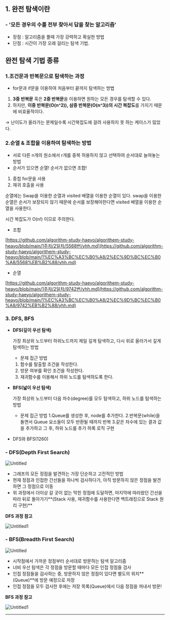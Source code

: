 ## 1. 완전 탐색이란

### - '**모든 경우의 수를 전부 찾아서 답을 찾는 알고리즘**'
- 장점 : 알고리즘을 풀때 가장 강력하고 확실한 방법
- 단점 : 시간이 가장 오래 걸리는 탐색 기법.

## 완전 탐색 기법 종류

### 1.조건문과 반복문으로 탐색하는 과정

- for문과 if문을 이용하여 처음부터 끝까지 탐색하는 방법
1. **3중 반복문** 혹은 **2중 반복문**을 이용하면 원하는 모든 경우를 탐색할 수 있다.
2. 하지만, **이중 반복문(O(n^2)), 삼중 반복문(O(n^3))의 시간 복잡도**를 가지기 때문에 비효율적이다.

→ 난이도가 올라가는 문제일수록 시간복잡도에 걸려 사용하지 못 하는 케이스가 많았다.

### **2.순열 & 조합을 이용하여 탐색하는 방법**

- 서로 다른 n개의 원소에서 r개를 중복 허용하지 않고 선택하여 순서대로 늘여놓는 방법
- 순서가 있으면 순열! 순서가 없으면 조합!
1. 중첩 for문을 사용
2. 재귀 호출을 사용

순열에는 Swap을 이용한 순열과 visited 배열을 이용한 순열이 있다. swap을 이용한 순열은 순서가 보장되지 않기 때문에 순서를 보장해야한다면 visited 배열을 이용한 순열을 사용한다.

시간 복잡도가 O(n!) 이므로 주의한다.

- 조합

[https://github.com/algorithm-study-haeyo/algorithem-study-heayo/blob/main/1주차/2일차/5568번/yhh.md](https://github.com/algorithm-study-haeyo/algorithem-study-heayo/blob/main/1%EC%A3%BC%EC%B0%A8/2%EC%9D%BC%EC%B0%A8/5568%EB%B2%88/yhh.md)

- 순열

[https://github.com/algorithm-study-haeyo/algorithem-study-heayo/blob/main/1주차/2일차/9742번/yhh.md](https://github.com/algorithm-study-haeyo/algorithem-study-heayo/blob/main/1%EC%A3%BC%EC%B0%A8/2%EC%9D%BC%EC%B0%A8/9742%EB%B2%88/yhh.md)

### **3. DFS, BFS**

- **DFS(깊이 우선 탐색)**

    가장 최상위 노드부터 하위노드까지 제일 깊게 탐색하고, 다시 위로 올라가서 깊게 탐색하는 방법

    - 문제 접근 방법
    1. 함수를 탈출할 조건을 작성한다.
    2. 방문 여부를 확인 조건을 작성한다.
    3. 재귀함수를 이용해서 하위 노드를 탐색하도록 한다.

- **BFS(넓이 우선 탐색)**

    가장 최상위 노드부터 다음 차수(degree)를 모두 탐색하고, 하위 노드를 탐색하는 방법

    - 문제 접근 방법
    1.Queue를 생성한 후, node를 추가한다.
    2.반복문(while)을 돌면서 Queue 요소들이 모두 반환될 때까지 반복
    3.같은 차수에 있는 결과 값을 추가하고  그 후, 하위 노드를 추가 하록 로직 구현
- DFS와 BFS(1260)

### - DFS(**Depth First Search)**

![Untitled](https://user-images.githubusercontent.com/58363663/116887600-733d3e80-ac65-11eb-9224-a592a0a244d5.png)


- 그래프의 모든 정점을 발견하는 가장 단순하고 고전적인 방법
- 현재 정점과 인접한 간선들을 하나씩 검사하다가,  아직 방문하지 않은 정점을 발견하면 그 정점으로 이동
- 위 과정에서 더이상 갈 곳이 없는 막힌 정점에 도달하면, 마지막에 따라왔던 간선을 따라 뒤로 돌아가기**(Stack 사용, 재귀함수를 사용한다면 백트래킹으로 Stack 원리 구현)**

**DFS 과정 참고**

![Untitled1](https://user-images.githubusercontent.com/58363663/116887630-7b957980-ac65-11eb-94c4-41a3a48f6f94.png)


### - **BFS(Breadth First Search)**

![Untitled](https://user-images.githubusercontent.com/58363663/116887719-90720d00-ac65-11eb-91af-3852dca342e7.png)


- 시작점에서 가까운 정점부터 순서대로 방문하는 탐색 알고리즘
- 너비 우선 탐색은 각 정점을 방문할 때마다 모든 인접 정점들 검사
- 인접 정점들을 검사하는 중, 방문하지 않은 정점이 있다면 별도의 위치**(Queue)**에 방문 예정으로 저장
- 인접 정점을 모두 검사한 후에는 저장 목록(Queue)에서 다음 정점을 꺼내서 방문!

**BFS 과정 참고**

![Untitled1](https://user-images.githubusercontent.com/58363663/116887743-9962de80-ac65-11eb-823c-6a2d38f6ad25.png)

---
